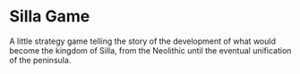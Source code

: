 # Silla Game
A little strategy game telling the story of the development of what would become the kingdom of Silla, from the Neolithic until the eventual unification of the peninsula.
